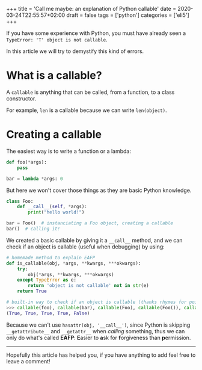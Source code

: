 +++
title = 'Call me maybe: an explanation of Python callable'
date = 2020-03-24T22:55:57+02:00
draft = false
tags = ['python']
categories = ['eli5']
+++

If you have some experience with Python, you must have already seen a `TypeError: 'T' object is not callable`.

In this article we will try to demystify this kind of errors.

# What is a callable?

A `callable` is anything that can be called, from a function, to a class constructor.

For example, `len` is a callable because we can write `len(object)`.

# Creating a callable

The easiest way is to write a function or a lambda:

```python
def foo(*args):
    pass

bar = lambda *args: 0
```

But here we won't cover those things as they are basic Python knowledge.

```python
class Foo:
    def __call__(self, *args):
        print("hello world!")

bar = Foo()  # instanciating a Foo object, creating a callable
bar()  # calling it!
```

We created a basic callable by giving it a `__call__` method, and we can check if an object is callable (useful when debugging) by using:

```python
# homemade method to explain EAFP
def is_callable(obj, *args, **kwargs, ***okwargs):
    try:
        obj(*args, **kwargs, ***okwargs)
    except TypeError as e:
        return 'object is not callable' not in str(e)
    return True

# built-in way to check if an object is callable (thanks rhymes for pointing it out): using callable(obj)
>>> callable(foo), callable(bar), callable(Foo), callable(Foo()), callable(3)
(True, True, True, True, False)
```

Because we can't use `hasattr(obj, '__call__')`, since Python is skipping `__getattribute__` and `__getattr__` when *calling* something, thus we can only do what's called **EAFP**: **E**asier to **a**sk for **f**orgiveness than **p**ermission.

------

Hopefully this article has helped you, if you have anything to add feel free to leave a comment!

